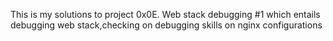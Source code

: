This is my solutions to project 0x0E. Web stack debugging #1 which entails debugging web stack,checking on debugging skills on nginx configurations

